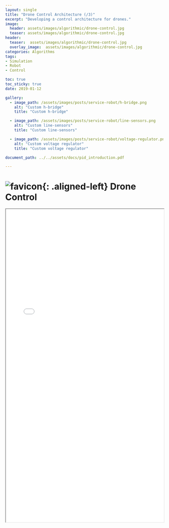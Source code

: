 ```yaml
---
layout: single
title: "Drone Control Architecture (/3)"
excerpt: "Developing a control architecture for drones."
image:
  header: assets/images/algorithmic/drone-control.jpg
  teaser: assets/images/algorithmic/drone-control.jpg
header:
  teaser:  assets/images/algorithmic/drone-control.jpg
  overlay_image:  assets/images/algorithmic/drone-control.jpg
categories: Algorithms
tags:
- Simulation
- Robot
- Control

toc: true
toc_sticky: true
date: 2019-01-12

gallery:
  - image_path: /assets/images/posts/service-robot/h-bridge.png
    alt: "Custom h-bridge"
    title: "Custom h-bridge"

  - image_path: /assets/images/posts/service-robot/line-sensors.png
    alt: "Custom line-sensors"
    title: "Custom line-sensors"

  - image_path: /assets/images/posts/service-robot/voltage-regulator.png
    alt: "Custom voltage regulator"
    title: "Custom voltage regulator"

document_path: ../../assets/docs/pid_introduction.pdf

---
```


# ![favicon](/assets/images/favicon.ico){: .aligned-left} Drone Control

<iframe src="{{ page.document_path }}" width="100%" height="1000px"></iframe>
